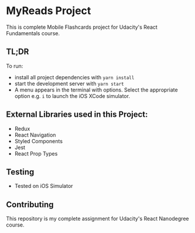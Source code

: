 # MyReads Project

This is complete Mobile Flashcards project for Udacity's React Fundamentals course. 

## TL;DR

To run:

* install all project dependencies with `yarn install`
* start the development server with `yarn start`
* A menu appears in the terminal with options. Select the appropriate option e.g. `i` to launch the iOS XCode simulator.

## External Libraries used in this Project:
* Redux
* React Navigation
* Styled Components
* Jest
* React Prop Types

## Testing
* Tested on iOS Simulator

## Contributing

This repository is my complete assignment for Udacity's React Nanodegree course.
